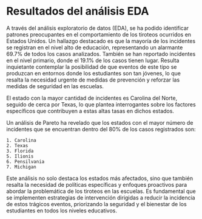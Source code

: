 # Resultados del análisis EDA

A través del análisis exploratorio de datos (EDA), se ha podido identificar patrones preocupantes en el comportamiento de los tiroteos ocurridos en Estados Unidos. Un hallazgo destacado es que la mayoría de los incidentes se registran en el nivel alto de educación, representando un alarmante 69.7% de todos los casos analizados. También se han reportado incidentes en el nivel primario, donde el 19.1% de los casos tienen lugar. Resulta inquietante contemplar la posibilidad de que eventos de este tipo se produzcan en entornos donde los estudiantes son tan jóvenes, lo que resalta la necesidad urgente de medidas de prevención y reforzar las medidas de seguridad en las escuelas.

El estado con la mayor cantidad de incidentes es Carolina del Norte, seguido de cerca por Texas, lo que plantea interrogantes sobre los factores específicos que contribuyen a estas altas tasas en dichos estados.

Un análisis de Pareto ha revelado que los estados con el mayor número de incidentes que se encuentran dentro del 80% de los casos registrados son:

    1. Carolina
    2. Texas
    3. Florida 
    5. Ilionis
    6. Pensilvania
    7. Michigan

Este análisis no solo destaca los estados más afectados, sino que también resalta la necesidad de políticas específicas y enfoques proactivos para abordar la problemática de los tiroteos en las escuelas. Es fundamental que se implementen estrategias de intervención dirigidas a reducir la incidencia de estos trágicos eventos, priorizando la seguridad y el bienestar de los estudiantes en todos los niveles educativos.

